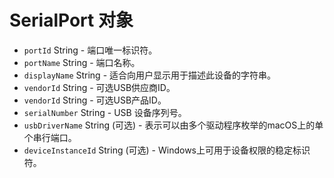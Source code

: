 # SerialPort 对象

* `portId` String - 端口唯一标识符。
* `portName` String - 端口名称。
* `displayName` String - 适合向用户显示用于描述此设备的字符串。
* `vendorId` String - 可选USB供应商ID。
* `vendorId` String - 可选USB产品ID。
* `serialNumber` String - USB 设备序列号。
* `usbDriverName` String (可选) - 表示可以由多个驱动程序枚举的macOS上的单个串行端口。
* `deviceInstanceId` String (可选) - Windows上可用于设备权限的稳定标识符。
